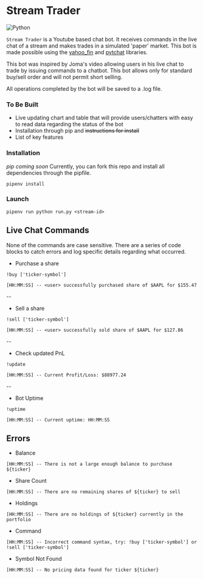 # Stream Trader

![Python](https://img.shields.io/badge/python-3670A0?style=for-the-badge&logo=python&logoColor=ffdd54)

`Stream Trader` is a Youtube based chat bot. It receives commands in the live chat of a stream and makes trades in a simulated 'paper' market. This bot is made possible using the [yahoo_fin](http://theautomatic.net/yahoo_fin-documentation/) and [pytchat](https://github.com/taizan-hokuto/pytchat) libraries.

This bot was inspired by Joma's video allowing users in his live chat to trade by issuing commands to a chatbot. This bot allows only for standard buy/sell order and will not permit short selling.

All operations completed by the bot will be saved to a .log file.

### To Be Built
* Live updating chart and table that will provide users/chatters with easy to read data regarding the status of the bot
* Installation through pip and ~~instructions for install~~
* List of key features

### Installation
*pip coming soon*
Currently, you can fork this repo and install all dependencies through the pipfile.
```
pipenv install
```

### Launch
```
pipenv run python run.py <stream-id>
```

## Live Chat Commands
None of the commands are case sensitive. There are a series of code blocks to catch errors and log specific details regarding what occurred.

* Purchase a share
```
!buy ['ticker-symbol']
```
```
[HH:MM:SS] -- <user> successfully purchased share of $AAPL for $155.47
```
--
* Sell a share
```
!sell ['ticker-symbol']
```
```
[HH:MM:SS] -- <user> successfully sold share of $AAPL for $127.86
```
--
* Check updated PnL
```
!update
```
```
[HH:MM:SS] -- Current Profit/Loss: $88977.24
```
--
* Bot Uptime
```
!uptime
```
```
[HH:MM:SS] -- Current uptime: HH:MM:SS
```

## Errors
* Balance
```
[HH:MM:SS] -- There is not a large enough balance to purchase ${ticker}
```

* Share Count
```
[HH:MM:SS] -- There are no remaining shares of ${ticker} to sell
```

* Holdings
```
[HH:MM:SS] -- There are no holdings of ${ticker} currently in the portfolio
```

* Command
```
[HH:MM:SS] -- Incorrect command syntax, try: !buy ['ticker-symbol'] or !sell ['ticker-symbol']
```

* Symbol Not Found
```
[HH:MM:SS] -- No pricing data found for ticker ${ticker}
```
